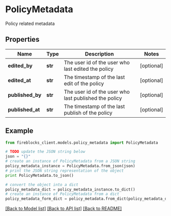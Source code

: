 # PolicyMetadata

Policy related metadata

## Properties
Name | Type | Description | Notes
------------ | ------------- | ------------- | -------------
**edited_by** | **str** | The user id of the user who last edited the policy | [optional] 
**edited_at** | **str** | The timestamp of the last edit of the policy | [optional] 
**published_by** | **str** | The user id of the user who last published the policy | [optional] 
**published_at** | **str** | The timestamp of the last publish of the policy | [optional] 

## Example

```python
from fireblocks_client.models.policy_metadata import PolicyMetadata

# TODO update the JSON string below
json = "{}"
# create an instance of PolicyMetadata from a JSON string
policy_metadata_instance = PolicyMetadata.from_json(json)
# print the JSON string representation of the object
print PolicyMetadata.to_json()

# convert the object into a dict
policy_metadata_dict = policy_metadata_instance.to_dict()
# create an instance of PolicyMetadata from a dict
policy_metadata_form_dict = policy_metadata.from_dict(policy_metadata_dict)
```
[[Back to Model list]](../README.md#documentation-for-models) [[Back to API list]](../README.md#documentation-for-api-endpoints) [[Back to README]](../README.md)


